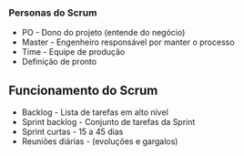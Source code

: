 ### Personas do Scrum

- PO - Dono do projeto (entende do negócio)
- Master - Engenheiro responsável por manter o processo
- Time - Equipe de produção
- Definição de pronto

## Funcionamento do Scrum

- Backlog - Lista de tarefas em alto nível
- Sprint backlog - Conjunto de tarefas da Sprint
- Sprint curtas - 15 a 45 dias
- Reuniões diárias - (evoluções e gargalos)